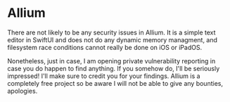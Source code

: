 # Allium

There are not likely to be any security issues in Allium. It is a simple text editor in SwiftUI and does not do any dynamic memory managment, and filesystem race conditions cannot really be done on iOS or iPadOS.

Nonetheless, just in case, I am opening private vulnerability reporting in case you do happen to find anything. If you somehow do, I'll be seriously impressed! I'll make sure to credit you for your findings. Allium is a completely free project so be aware I will not be able to give any bounties, apologies.
